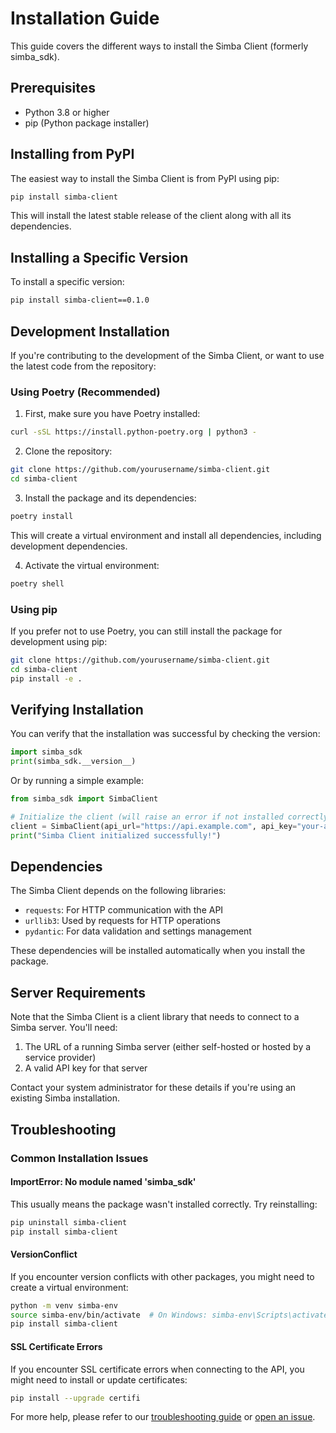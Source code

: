 # Installation Guide

This guide covers the different ways to install the Simba Client (formerly simba_sdk).

## Prerequisites

- Python 3.8 or higher
- pip (Python package installer)

## Installing from PyPI

The easiest way to install the Simba Client is from PyPI using pip:

```bash
pip install simba-client
```

This will install the latest stable release of the client along with all its dependencies.

## Installing a Specific Version

To install a specific version:

```bash
pip install simba-client==0.1.0
```

## Development Installation

If you're contributing to the development of the Simba Client, or want to use the latest code from the repository:

### Using Poetry (Recommended)

1. First, make sure you have Poetry installed:

```bash
curl -sSL https://install.python-poetry.org | python3 -
```

2. Clone the repository:

```bash
git clone https://github.com/yourusername/simba-client.git
cd simba-client
```

3. Install the package and its dependencies:

```bash
poetry install
```

This will create a virtual environment and install all dependencies, including development dependencies.

4. Activate the virtual environment:

```bash
poetry shell
```

### Using pip

If you prefer not to use Poetry, you can still install the package for development using pip:

```bash
git clone https://github.com/yourusername/simba-client.git
cd simba-client
pip install -e .
```

## Verifying Installation

You can verify that the installation was successful by checking the version:

```python
import simba_sdk
print(simba_sdk.__version__)
```

Or by running a simple example:

```python
from simba_sdk import SimbaClient

# Initialize the client (will raise an error if not installed correctly)
client = SimbaClient(api_url="https://api.example.com", api_key="your-api-key")
print("Simba Client initialized successfully!")
```

## Dependencies

The Simba Client depends on the following libraries:

- `requests`: For HTTP communication with the API
- `urllib3`: Used by requests for HTTP operations
- `pydantic`: For data validation and settings management

These dependencies will be installed automatically when you install the package.

## Server Requirements

Note that the Simba Client is a client library that needs to connect to a Simba server. You'll need:

1. The URL of a running Simba server (either self-hosted or hosted by a service provider)
2. A valid API key for that server

Contact your system administrator for these details if you're using an existing Simba installation.

## Troubleshooting

### Common Installation Issues

#### ImportError: No module named 'simba_sdk'

This usually means the package wasn't installed correctly. Try reinstalling:

```bash
pip uninstall simba-client
pip install simba-client
```

#### VersionConflict

If you encounter version conflicts with other packages, you might need to create a virtual environment:

```bash
python -m venv simba-env
source simba-env/bin/activate  # On Windows: simba-env\Scripts\activate
pip install simba-client
```

#### SSL Certificate Errors

If you encounter SSL certificate errors when connecting to the API, you might need to install or update certificates:

```bash
pip install --upgrade certifi
```

For more help, please refer to our [troubleshooting guide](./troubleshooting.md) or [open an issue](https://github.com/yourusername/simba-client/issues). 